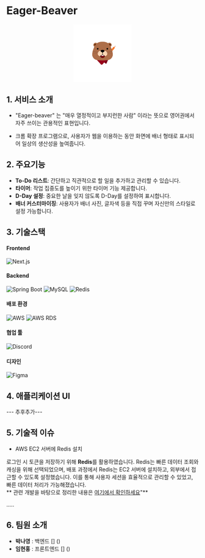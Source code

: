 # Eager-Beaver
<div style="text-align: center;">
  <img src="https://github.com/park-na-young/Eager-Beaver/blob/dev/backend-app/src/main/resources/image/readme/eager-beaver%20icon.png" alt="eager-beaver 아이콘" width="30%" style="display: block; margin: 0 auto;"/>
</div>



## 1. 서비스 소개 
- "Eager-beaver" 는 "매우 열정적이고 부지런한 사람" 이라는 뜻으로 영어권에서 자주 쓰이는 관용적인 표현입니다. 

- 크롬 확장 프로그램으로, 사용자가 웹을 이용하는 동안 화면에 배너 형태로 표시되어 일상의 생산성을 높여줍니다.

## 2. 주요기능 
- **To-Do 리스트**: 간단하고 직관적으로 할 일을 추가하고 관리할 수 있습니다.
- **타이머**: 작업 집중도를 높이기 위한 타이머 기능 제공합니다.
- **D-Day 설정**: 중요한 날을 잊지 않도록 D-Day를 설정하여 표시합니다.
- **배너 커스터마이징**: 사용자가 배너 사진, 글자색 등을 직접 꾸며 자신만의 스타일로 설정 가능합니다. 

## 3. 기술스택

#### Frontend
![Next.js](https://img.shields.io/badge/Next.js-000000?style=for-the-badge&logo=nextdotjs&logoColor=white)

#### Backend
![Spring Boot](https://img.shields.io/badge/Spring%20Boot-6DB33F?style=for-the-badge&logo=springboot&logoColor=white)
![MySQL](https://img.shields.io/badge/MySQL-4479A1?style=for-the-badge&logo=mysql&logoColor=white)
![Redis](https://img.shields.io/badge/Redis-DC382D?style=for-the-badge&logo=redis&logoColor=white)

#### 배포 환경
![AWS](https://img.shields.io/badge/AWS-232F3E?style=for-the-badge&logo=amazonaws&logoColor=white)
![AWS RDS](https://img.shields.io/badge/AWS%20RDS-232F3E?style=for-the-badge&logo=amazonaws&logoColor=white)


#### 협업 툴
![Discord](https://img.shields.io/badge/Discord-5865F2?style=for-the-badge&logo=discord&logoColor=white)

#### 디자인
![Figma](https://img.shields.io/badge/Figma-F24E1E?style=for-the-badge&logo=figma&logoColor=white)

## 4. 애플리케이션 UI 
--- 추후추가---
## 5. 기술적 이슈 
- AWS EC2 서버에 Redis 설치

로그인 시 토큰을 저장하기 위해 **Redis**를 활용하였습니다. Redis는 빠른 데이터 조회와 캐싱을 위해 선택되었으며, 배포 과정에서 Redis는 EC2 서버에 설치하고, 외부에서 접근할 수 있도록 설정했습니다. 이를 통해 사용자 세션을 효율적으로 관리할 수 있었고, 빠른 데이터 처리가 가능해졌습니다. 
</br>
** 관련 개발을 바탕으로 정리한 내용은 [여기에서 확인하세요](https://some4956.tistory.com/entry/Redis-%ED%8A%B8%EB%9F%AC%EB%B8%94-%EC%8A%88%ED%8C%85-%EB%A0%88%EB%94%94%EC%8A%A4-%EC%99%B8%EB%B6%80-%EC%97%B0%EA%B2%B0-%EC%84%A4%EC%A0%95-%ED%9B%84-%EC%97%90%EB%9F%AC-%EB%B0%9C%EC%83%9D-Failed-to-start-redis-serverservice-Advanced-key-value-store)"**


..... 

## 6. 팀원 소개 
- **박나영** : 백엔드 [] () 
- **임현홍** : 프론트엔드 [] () 

      






